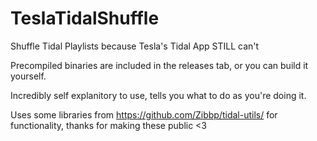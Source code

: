 # TeslaTidalShuffle
Shuffle Tidal Playlists because Tesla's Tidal App STILL can't

Precompiled binaries are included in the releases tab, or you can build it yourself.

Incredibly self explanitory to use, tells you what to do as you're doing it.

Uses some libraries from https://github.com/Zibbp/tidal-utils/ for functionality, thanks for making these public <3
